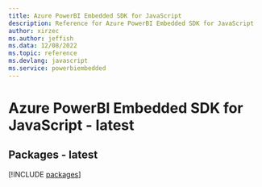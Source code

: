 ```yaml
---
title: Azure PowerBI Embedded SDK for JavaScript
description: Reference for Azure PowerBI Embedded SDK for JavaScript
author: xirzec
ms.author: jeffish
ms.data: 12/08/2022
ms.topic: reference
ms.devlang: javascript
ms.service: powerbiembedded
---
```

# Azure PowerBI Embedded SDK for JavaScript - latest
## Packages - latest
[!INCLUDE [packages](powerbi-embedded-index.md)]